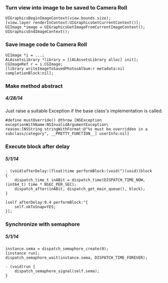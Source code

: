 ### Turn view into image to be saved to Camera Roll

    UIGraphicsBeginImageContext(view.bounds.size);
    [view.layer renderInContext:UIGraphicsGetCurrentContext()];
    UIImage *image = UIGraphicsGetImageFromCurrentImageContext();
    UIGraphicsEndImageContext();

### Save image code to Camera Roll

    UIImage *i = ...;
    ALAssetsLibrary *library = [[ALAssetsLibrary alloc] init];
    CGImageRef r = i.CGImage;
    [library writeImageToSavedPhotosAlbum:r metadata:nil completionBlock:nil];

### Make method abstract

##### 4/28/14

Just raise a suitable Exception if the base class's implementation is called.

	#define mustOverride() @throw [NSException exceptionWithName:NSInvalidArgumentException\
	reason:[NSString stringWithFormat:@"%s must be overridden in a subclass/category", __PRETTY_FUNCTION__] userInfo:nil]
	
### Execute block after delay

##### 5/1/14

	- (void)afterDelay:(float)time performBlock:(void(^)(void))block
	{
	    dispatch_time_t inABit = dispatch_time(DISPATCH_TIME_NOW, (int64_t) time * NSEC_PER_SEC);
	    dispatch_after(inABit, dispatch_get_main_queue(), block);
	}

	[self afterDelay:0.4 performBlock:^{
		self.okToSnap=YES;
	}];

### Synchronize with semaphore

##### 5/1/14

    instance.sema = dispatch_semaphore_create(0);
    [instance run];
    dispatch_semaphore_wait(instance.sema, DISPATCH_TIME_FOREVER);
    
    - (void)run {
        dispatch_semaphore_signal(self.sema);
    }